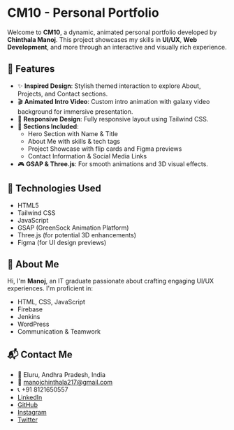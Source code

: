
# CM10 - Personal Portfolio

Welcome to **CM10**, a dynamic, animated personal portfolio developed by **Chinthala Manoj**. This project showcases my skills in **UI/UX**, **Web Development**, and more through an interactive and visually rich experience.

## 🚀 Features

- ✨ **Inspired Design**: Stylish themed interaction to explore About, Projects, and Contact sections.
- 🎬 **Animated Intro Video**: Custom intro animation with galaxy video background for immersive presentation.
- 📱 **Responsive Design**: Fully responsive layout using Tailwind CSS.
- 🧩 **Sections Included**:
  - Hero Section with Name & Title
  - About Me with skills & tech tags
  - Project Showcase with flip cards and Figma previews
  - Contact Information & Social Media Links
- 🎮 **GSAP & Three.js**: For smooth animations and 3D visual effects.

## 🔧 Technologies Used

- HTML5
- Tailwind CSS
- JavaScript
- GSAP (GreenSock Animation Platform)
- Three.js (for potential 3D enhancements)
- Figma (for UI design previews)

## 🧠 About Me

Hi, I'm **Manoj**, an IT graduate passionate about crafting engaging UI/UX experiences. I'm proficient in:

- HTML, CSS, JavaScript
- Firebase
- Jenkins
- WordPress
- Communication & Teamwork

## 📬 Contact Me

- 📍 Eluru, Andhra Pradesh, India  
- 📧 manojchinthala217@gmail.com  
- 📞 +91 8121650557  
- [LinkedIn](https://www.linkedin.com/in/manoj229/)  
- [GitHub](https://github.com/manojch77)  
- [Instagram](https://www.instagram.com/m_a_n_o_j92)  
- [Twitter](https://x.com/Selfaccoun73540)
